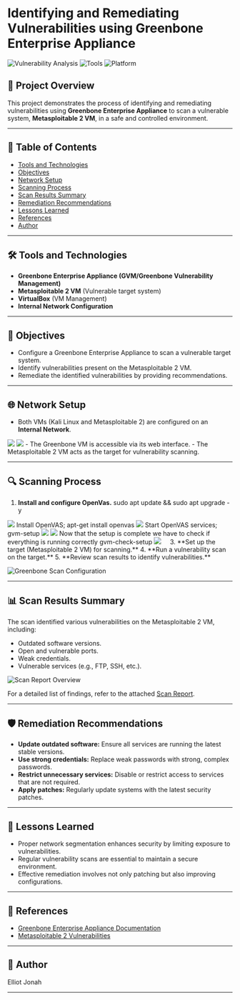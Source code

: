 # Identifying and Remediating Vulnerabilities using Greenbone Enterprise Appliance

![Vulnerability Analysis](https://img.shields.io/badge/Analysis-Vulnerability%20Assessment-blue)
![Tools](https://img.shields.io/badge/Tools-Greenbone%20GVM%20%7C%20Metasploitable%202%20%7C%20VirtualBox-green)
![Platform](https://img.shields.io/badge/Platform-Kali%20Linux%20%7C%20Linux-orange)

## 📌 Project Overview
This project demonstrates the process of identifying and remediating vulnerabilities using **Greenbone Enterprise Appliance** to scan a vulnerable system, **Metasploitable 2 VM**, in a safe and controlled environment.

---

## 📁 Table of Contents
- [Tools and Technologies](#tools-and-technologies)
- [Objectives](#objectives)
- [Network Setup](#network-setup)
- [Scanning Process](#scanning-process)
- [Scan Results Summary](#scan-results-summary)
- [Remediation Recommendations](#remediation-recommendations)
- [Lessons Learned](#lessons-learned)
- [References](#references)
- [Author](#author)

---

## 🛠️ Tools and Technologies
- **Greenbone Enterprise Appliance (GVM/Greenbone Vulnerability Management)**
- **Metasploitable 2 VM** (Vulnerable target system)
- **VirtualBox** (VM Management)
- **Internal Network Configuration**

---

## 🎯 Objectives
- Configure a Greenbone Enterprise Appliance to scan a vulnerable target system.
- Identify vulnerabilities present on the Metasploitable 2 VM.
- Remediate the identified vulnerabilities by providing recommendations.

---

## 🌐 Network Setup
- Both VMs (Kali Linux and Metasploitable 2) are configured on an **Internal Network**.
<img src = https://github.com/elliotjonah/Identifying-and-Remediating-Vulnerabilities/blob/0e639d84a1d35e464068874b8929afc170fe98a0/Screenshot%202025-03-02%20233521.png>
<img src = https://github.com/elliotjonah/Identifying-and-Remediating-Vulnerabilities/blob/0e639d84a1d35e464068874b8929afc170fe98a0/Screenshot%202025-03-02%20233401.png>
- The Greenbone VM is accessible via its web interface.
- The Metasploitable 2 VM acts as the target for vulnerability scanning.


---

## 🔍 Scanning Process
1. **Install and configure OpenVas.**
sudo apt update && sudo apt upgrade -y
<img src = https://github.com/elliotjonah/Identifying-and-Remediating-Vulnerabilities/blob/0e639d84a1d35e464068874b8929afc170fe98a0/Screenshot%202025-03-19%20132336.png>
Install OpenVAS; apt-get install openvas
<img src = https://github.com/elliotjonah/Identifying-and-Remediating-Vulnerabilities/blob/0e639d84a1d35e464068874b8929afc170fe98a0/Screenshot%202025-03-19%20132650.png>
Start OpenVAS services; gvm-setup
<img src = https://github.com/elliotjonah/Identifying-and-Remediating-Vulnerabilities/blob/0e639d84a1d35e464068874b8929afc170fe98a0/Screenshot%202025-03-19%20132827.png>
<img src = https://github.com/elliotjonah/Identifying-and-Remediating-Vulnerabilities/blob/0e639d84a1d35e464068874b8929afc170fe98a0/Screenshot%202025-03-19%20132850.png>
Now that the setup is complete we have to check if everything is running correctly
gvm-check-setup
<img src = https://github.com/elliotjonah/Identifying-and-Remediating-Vulnerabilities/blob/0e639d84a1d35e464068874b8929afc170fe98a0/Screenshot%202025-03-19%20132939.png>
<img src = >
<img src = >
<img src = >
<img src = >
3. **Set up the target (Metasploitable 2 VM) for scanning.**
4. **Run a vulnerability scan on the target.**
5. **Review scan results to identify vulnerabilities.**

![Greenbone Scan Configuration](./images/scan-configuration.png)

---

## 📊 Scan Results Summary
The scan identified various vulnerabilities on the Metasploitable 2 VM, including:
- Outdated software versions.
- Open and vulnerable ports.
- Weak credentials.
- Vulnerable services (e.g., FTP, SSH, etc.).

![Scan Report Overview](./images/scan-report-overview.png)

For a detailed list of findings, refer to the attached [Scan Report](./scan-report.pdf).

---

## 🛡️ Remediation Recommendations
- **Update outdated software:** Ensure all services are running the latest stable versions.
- **Use strong credentials:** Replace weak passwords with strong, complex passwords.
- **Restrict unnecessary services:** Disable or restrict access to services that are not required.
- **Apply patches:** Regularly update systems with the latest security patches.

---

## 📖 Lessons Learned
- Proper network segmentation enhances security by limiting exposure to vulnerabilities.
- Regular vulnerability scans are essential to maintain a secure environment.
- Effective remediation involves not only patching but also improving configurations.

---

## 🔗 References
- [Greenbone Enterprise Appliance Documentation](https://www.greenbone.net)
- [Metasploitable 2 Vulnerabilities](https://github.com/rapid7/metasploitable)

---

## 👤 Author
Elliot Jonah

---
